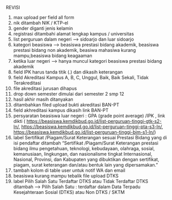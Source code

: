 REVISI

1. max upload per field all form
2. nik ditambah NIK / KTP-el
3. gender diganti jenis kelamin
4. registrasi ditambahi alamat lengkap kampus / universitas
5. list perguruan dalam negeri —> sidoarjo dan luar sidoarjo
6. kategori beasiswa —> beasiswa prestasi bidang akademik, beasiswa prestasi bidang non akademik, beasiwa mahasiwa kurang   mampu,beasiswa bidang keagaaman
7. ketika luar negeri —> hanya muncul kategori beasiswa prestasi bidang akademik
8. field IPK harus tanda titik (.) dan dikasih keterangan
9. field Akreditasi Kampus A, B, C, Unggul, Baik, Baik Sekali, Tidak Terakreditasi
10. file akreditasi jurusan dihapus
11. drop down semester dimulai dari semester 2 smp 12
12. hasil akhir masih ditanyakan
13. ditambahkan filed upload bukti akreditasi BAN-PT
14. field akhreditasi kampus dikasih link BAN-PT
15. persyaratan beasiswa luar negeri : GPA (grade point average) /IPK , link dikti ( https://beasiswa.kemdikbud.go.id/list-perguruan-tinggi-gtk-s2-ln/, https://beasiswa.kemdikbud.go.id/list-perguruan-tinggi-pta-s3-ln/, https://beasiswa.kemdikbud.go.id/list-perguruan-tinggi-bim-s1-ln/)
16. label Sertifikat /Piagam/Surat Keterangan sesuai Prestasi Bidang yang di isi pendaftar ditambah “Sertifikat /Piagam/Surat Keterangan prestasi bidang ilmu pengetahuan, teknologi, kebudayaan, olahraga, sosial, kemanusiaan, lingkungan, dan nasionalisme tingkat Internasional, Nasional, Provinsi, dan Kabupaten yang dibuktikan dengan sertifikat, piagam, surat keterangan dan/atau bentuk lain yang dipersamakan.”
17. tambah kolom di table user untuk notif WA dan email
18. beasiswa kurang mampu tebalik file upload DTKS
19. label Pilih Salah Satu Terdaftar DTKS atau Tidak Terdaftar DTKS ditambah —> Pilih Salah Satu : terdaftar dalam Data Terpadu Kesejahteraan Sosial (DTKS) atau Non DTKS / SKTM
